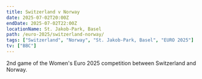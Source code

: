 ```yaml
---
title: Switzerland v Norway
date: 2025-07-02T20:00Z
endDate: 2025-07-02T22:00Z
locationName: St. Jakob‑Park, Basel
path: /euro-2025/switzerland-norway/
tags: ["Switzerland", "Norway", "St. Jakob‑Park, Basel", "EURO 2025"]
tv: ["BBC"]
---
```

2nd game of the Women's Euro 2025 competition between Switzerland and Norway. 